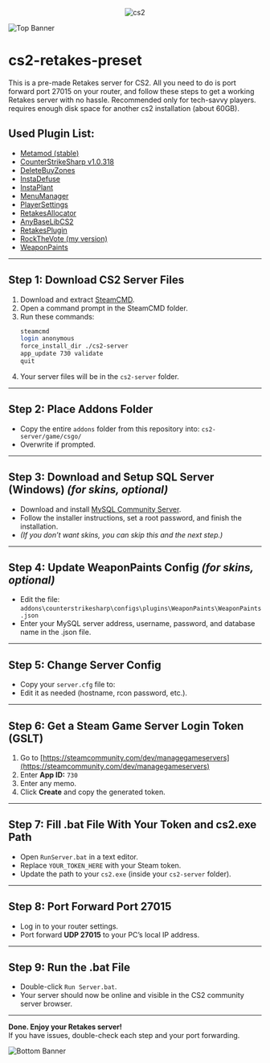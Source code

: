 <p align="center">
  <img src="https://github.com/user-attachments/assets/6d5549f3-7fdc-4f4f-a26d-739863f46055" alt="cs2"/>
</p>

![Top Banner](https://github.com/user-attachments/assets/7fda2d74-d90f-4a15-a4f0-2e73835bf580)
# cs2-retakes-preset

This is a pre-made Retakes server for CS2. All you need to do is port forward port 27015 on your router, and follow these steps to get a working Retakes server with no hassle. Recommended only for tech-savvy players. requires enough disk space for another cs2 installation (about 60GB).

## Used Plugin List:
- [Metamod (stable)](https://www.sourcemm.net/downloads.php?branch=stable)
- [CounterStrikeSharp v1.0.318](https://github.com/roflmuffin/CounterStrikeSharp/releases/tag/v1.0.318)
- [DeleteBuyZones](https://github.com/ItsChase88/deleteBuyZones)
- [InstaDefuse](https://github.com/B3none/cs2-instadefuse)
- [InstaPlant](https://github.com/B3none/cs2-instaplant)
- [MenuManager](https://github.com/NickFox007/MenuManagerCS2)
- [PlayerSettings](https://github.com/NickFox007/PlayerSettingsCS2)
- [RetakesAllocator](https://github.com/yonilerner/cs2-retakes-allocator)
- [AnyBaseLibCS2](https://github.com/NickFox007/AnyBaseLibCS2)
- [RetakesPlugin](https://github.com/B3none/cs2-retakes)
- [RockTheVote (my version)](https://github.com/AmZu1212/cs2-RTV-Fixed)
- [WeaponPaints](https://github.com/Nereziel/cs2-WeaponPaints)
---

## Step 1: Download CS2 Server Files

1. Download and extract [SteamCMD](https://developer.valvesoftware.com/wiki/SteamCMD#Downloading_SteamCMD).
2. Open a command prompt in the SteamCMD folder.
3. Run these commands:
    ```sh
    steamcmd
    login anonymous
    force_install_dir ./cs2-server
    app_update 730 validate
    quit
    ```
4. Your server files will be in the `cs2-server` folder.

---

## Step 2: Place Addons Folder

- Copy the entire `addons` folder from this repository into: `cs2-server/game/csgo/`
- Overwrite if prompted.

---

## Step 3: Download and Setup SQL Server (Windows) *(for skins, optional)*

- Download and install [MySQL Community Server](https://dev.mysql.com/downloads/mysql/).
- Follow the installer instructions, set a root password, and finish the installation.
- *(If you don’t want skins, you can skip this and the next step.)*

---

## Step 4: Update WeaponPaints Config *(for skins, optional)*

- Edit the file: `addons\counterstrikesharp\configs\plugins\WeaponPaints\WeaponPaints.json`
- Enter your MySQL server address, username, password, and database name in the .json file.

---

## Step 5: Change Server Config

- Copy your `server.cfg` file to:
- Edit it as needed (hostname, rcon password, etc.).

---

## Step 6: Get a Steam Game Server Login Token (GSLT)

1. Go to [https://steamcommunity.com/dev/managegameservers](https://steamcommunity.com/dev/managegameservers)
2. Enter **App ID:** `730`
3. Enter any memo.
4. Click **Create** and copy the generated token.

---

## Step 7: Fill .bat File With Your Token and cs2.exe Path

- Open `RunServer.bat` in a text editor.
- Replace `YOUR_TOKEN_HERE` with your Steam token.
- Update the path to your `cs2.exe` (inside your `cs2-server` folder).

---

## Step 8: Port Forward Port 27015

- Log in to your router settings.
- Port forward **UDP 27015** to your PC’s local IP address.

---

## Step 9: Run the .bat File

- Double-click `Run Server.bat`.
- Your server should now be online and visible in the CS2 community server browser.

---

**Done. Enjoy your Retakes server!**  
If you have issues, double-check each step and your port forwarding.

![Bottom Banner](https://github.com/user-attachments/assets/37fdd0cc-1e97-464d-82f6-6b3a6e116ac4)
